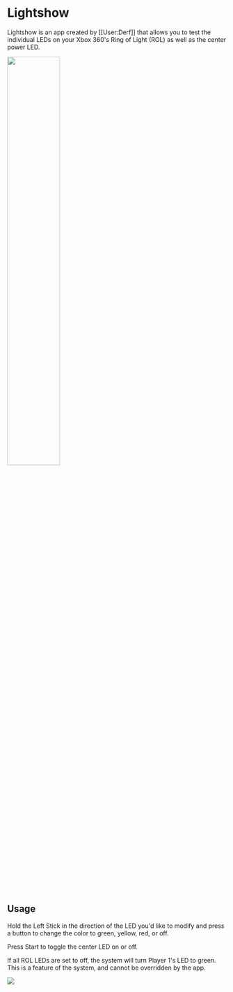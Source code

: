 # Lightshow
Lightshow is an app created by [[User:Derf]] that allows you to test the individual LEDs on your Xbox 360's Ring of Light (ROL) as well as the center power LED.

<img src="https://consolemods.org/wiki/images/5/58/Lightshow_Picture.png" width="49%" height="auto">

## Usage

Hold the Left Stick in the direction of the LED you'd like to modify and press a button to change the color to green, yellow, red, or off.

Press Start to toggle the center LED on or off.

If all ROL LEDs are set to off, the system will turn Player 1's LED to green. This is a feature of the system, and cannot be overridden by the app.

![](./Lightshow_Demo.gif)
